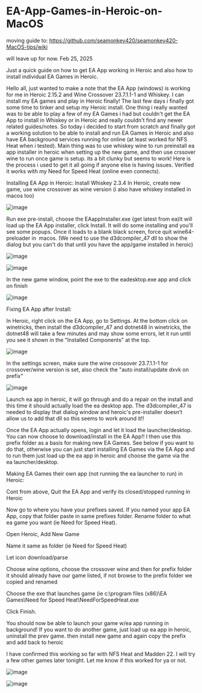 # EA-App-Games-in-Heroic-on-MacOS
moving guide to: https://github.com/seamonkey420/seamonkey420-MacOS-tips/wiki

will leave up for now. Feb 25, 2025



Just a quick guide on how to get EA App working in Heroic and also how to install individual EA Games in Heroic.



Hello all, just wanted to make a note that the EA App (windows) is working for me in Heroic 2.15.2 and Wine Crossover 23.7.1.1-1 and Whiskey.  I can install my EA games and play in Heroic finally!  The last few days i finally got some time to tinker and setup my Heroic install.  One thing i really wanted was to be able to play a few of my EA Games i had but couldn't get the EA App to install in Whiskey or in Heroic and really couldn't find any newer related guides/notes.  So today i decided to start from scratch and finally got a working solution to be able to install and run EA Games in Heroic and also have EA background services running for online (at least worked for NFS Heat when i tested). Main thing was to use whiskey wine to run preinstall ea app installer in heroic when setting up the new game, and then use crssover wine to run once game is setup.  its a bit clunky but seems to work!
Here is the process i used to get it all going if anyone else is having issues.  Verified it works with my Need for Speed Heat (online even connects).  

Installing EA App in Heroic:
Install Whiskey 2.3.4
In Heroic, create new game, use wine crossover as wine version (i also have whiskey installed in macos too)

![image](https://github.com/user-attachments/assets/61de143d-7d12-421b-97a8-95099450220c)

Run exe pre-install, choose the EAappInstaller.exe (get latest from ea)It will load up the EA App installer, click Install.  It will do some installing and you'll see some popups.  Once it loads to a blank black screen, force quit wine64-preloader in  macos. (We need to use the d3dcompiler_47 dll to show the dialog but you can't do that until you have the app/game installed in heroic)

![image](https://github.com/user-attachments/assets/204fddfc-1cee-4f08-bf47-ed4c6c4caac7)

![image](https://github.com/user-attachments/assets/b75a5178-ae67-4c2b-a3ff-eecc3623d180)

In the new game window, point the exe to the eadesktop.exe app and click on finish

![image](https://github.com/user-attachments/assets/c2fe9556-1b06-4547-b5bb-5941c897bb00)


Fixing EA App after Install:

In Heroic, right click on the EA App, go to Settings.  At the bottom click on winetricks,  then install the d3dcompiler_47 and dotnet48 in winetricks, the dotnet48 will take a few minutes and may show some errors, let it run until you see it shown in the "Installed Components" at the top.

![image](https://github.com/user-attachments/assets/24018dea-45c3-45f9-80c8-879914a8edd9)

In the settings screen, make sure the wine crossover 23.7.1.1-1 for crossover/wine version is set, also check the "auto install/update dxvk on prefix"


![image](https://github.com/user-attachments/assets/d56878e9-f55a-434c-86b3-064dd2ee31b3)

Launch ea app in heroic, it will go through and do a repair on the install and this time it should actually load the ea desktop app. The d3dcompiler_47 is needed to display that dialog window and heroic's pre-installer doesn’t allow us to add that dll so this seems to work around it!!

Once the EA App actually opens, login and let it load the launcher/desktop.  You can now choose to download/install in the EA App!!  I then use this prefix folder as a basis for making new EA Games.  See below if you want to do that, otherwise you can just start installing EA Games via the EA App and to run them just load up the ea app in heroic and choose the game via the ea launcher/desktop.

Making EA Games their own app (not running the ea launcher to run) in Heroic:

Cont from above, Quit the EA App and verify its closed/stopped running in Heroic

Now go to where you have your prefixes saved.   If you named your app EA App, copy that folder paste in same prefixes folder.  Rename folder to what ea game you want (ie Need for Speed Heat).

Open Heroic, Add New Game

Name it same as folder (ie Need for Speed Heat)

Let icon download/parse

Choose wine options, choose the crossover wine and then for prefix folder it should already have our game listed, if not browse to the prefix folder we copied and renamed

Choose the exe that launches game (ie c:\program files (x86)\EA Games\Need for Speed Heat\NeedForSpeedHeat.exe

Click Finish.  

You should now be able to launch your game w/ea app running in background!
If you want to do another game, just load up ea app in heroic, uninstall the prev game.  then install new game and again copy the prefix and add back to heroic 

I have confirmed this working so far with NFS Heat and Madden 22. I will try a few other games later tonight.  Let me know if this worked for ya or not. 

![image](https://github.com/user-attachments/assets/ba728565-8f01-40ff-a859-ba38f76bf677)

![image](https://github.com/user-attachments/assets/117a3642-2fcb-42ea-a0c9-4e84f1619ab9)



